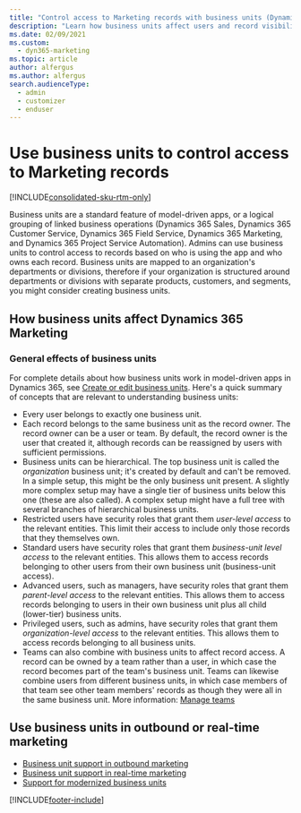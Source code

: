 ```yaml
---
title: "Control access to Marketing records with business units (Dynamics 365 Marketing) | Microsoft Docs"
description: "Learn how business units affect users and record visibility in Dynamics 365 Marketing."
ms.date: 02/09/2021
ms.custom: 
  - dyn365-marketing
ms.topic: article
author: alfergus
ms.author: alfergus
search.audienceType: 
  - admin
  - customizer
  - enduser
---
```


# Use business units to control access to Marketing records

[!INCLUDE[consolidated-sku-rtm-only](../includes/consolidated-sku-rtm-only.md)]

Business units are a standard feature of model-driven apps, or a logical grouping of linked business operations (Dynamics 365 Sales, Dynamics 365 Customer Service, Dynamics 365 Field Service, Dynamics 365 Marketing, and Dynamics 365 Project Service Automation). Admins can use business units to control access to records based on who is using the app and who owns each record. Business units are mapped to an organization's departments or divisions, therefore if your organization is structured around departments or divisions with separate products, customers, and segments, you might consider creating business units.

## How business units affect Dynamics 365 Marketing

### General effects of business units

For complete details about how business units work in model-driven apps in Dynamics 365, see [Create or edit business units](/power-platform/admin/create-edit-business-units). Here's a quick summary of concepts that are relevant to understanding business units:

- Every user belongs to exactly one business unit.
- Each record belongs to the same business unit as the record owner. The record owner can be a user or team. By default, the record owner is the user that created it, although records can be reassigned by users with sufficient permissions.
- Business units can be hierarchical. The top business unit is called the _organization_ business unit; it's created by default and can't be removed. In a simple setup, this might be the only business unit present. A slightly more complex setup may have a single tier of business units below this one (these are also called). A complex setup might have a full tree with several branches of hierarchical business units.
- Restricted users have security roles that grant them _user-level access_ to the relevant entities. This limit their access to include only those records that they themselves own.
- Standard users have security roles that grant them _business-unit level access_ to the relevant entities. This allows them to access records belonging to other users from their own business unit (business-unit access).
- Advanced users, such as managers, have security roles that grant them _parent-level access_ to the relevant entities. This allows them to access records belonging to users in their own business unit plus all child (lower-tier) business units.
- Privileged users, such as admins, have security roles that grant them _organization-level access_ to the relevant entities. This allows them to access records belonging to all business units.
- Teams can also combine with business units to affect record access. A record can be owned by a team rather than a user, in which case the record becomes part of the team's business unit. Teams can likewise combine users from different business units, in which case members of that team see other team members' records as though they were all in the same business unit. More information: [Manage teams](/power-platform/admin/manage-teams)

## Use business units in outbound or real-time marketing

- [Business unit support in outbound marketing](business-units-support-outbound-marketing.md)
- [Business unit support in real-time marketing](real-time-marketing-business-units.md)
- [Support for modernized business units ](real-time-marketing-modernized-business-units.md)

[!INCLUDE[footer-include](../includes/footer-banner.md)]
